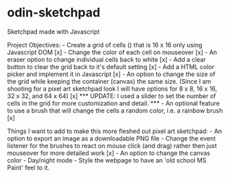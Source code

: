 # odin-sketchpad
Sketchpad made with Javascript


Project Objectives:
    - Create a grid of cells (<divs>) that is 16 x 16 only using Javascript DOM [x]
    - Change the color of each cell on mouseover [x]
    - An eraser option to change individual cells back to white [x]
    - Add a clear button to clear the grid back to it's default setting [x]
    - Add a HTML color picker and implement it in Javascript [x]
    - An option to change the size of the grid while keeping the container (canvas) the same size. (Since I am shooting for a pixel art 
    sketchpad look I will have options for 8 x 8, 16 x 16, 32 x 32, and 64 x 64) [x]
    *** UPDATE: I used a slider to set the number of cells in the grid for more customization and detail. ***
    - An optional feature to use a brush that will change the cells a random color, i.e. a rainbow brush [x]

Things I want to add to make this more fleshed out pixel art sketchpad:
    - An option to export an image as a downloadable PNG file
    - Change the event listener for the brushes to react on mouse click (and drag) rather then just mouseover for more detailed work [x]
    - An option to change the canvas color
    - Day/night mode
    - Style the webpage to have an 'old school MS Paint' feel to it.